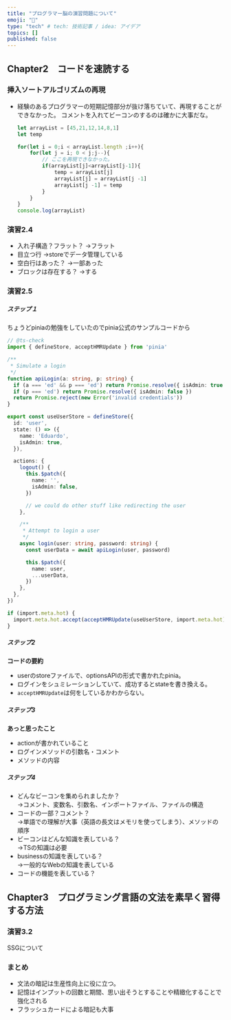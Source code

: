 ```yaml
---
title: "プログラマー脳の演習問題について"
emoji: "👋"
type: "tech" # tech: 技術記事 / idea: アイデア
topics: []
published: false
---
```




## Chapter2　コードを速読する

### 挿入ソートアルゴリズムの再現

* 経験のあるプログラマーの短期記憶部分が抜け落ちていて、再現することができなかった。
  コメントを入れてビーコンのするのは確かに大事だな。

  ```ts
  let arrayList = [45,21,12,14,8,1]
  let temp
  
  for(let i = 0;i < arrayList.length ;i++){
      for(let j = i; 0 < j;j--){
          // ここを再現できなかった。
          if(arrayList[j]<arrayList[j-1]){
              temp = arrayList[j]
              arrayList[j] = arrayList[j -1]
              arrayList[j -1] = temp
          }
      }
  }
  console.log(arrayList)
  ```

  

### 演習2.4

* 入れ子構造？フラット？
  →フラット
* 目立つ行
  →storeでデータ管理している
* 空白行はあった？
  →一部あった
* ブロックは存在する？
  →する

### 演習2.5

##### ステップ１

ちょうどpiniaの勉強をしていたのでpinia公式のサンプルコードから

```ts
// @ts-check
import { defineStore, acceptHMRUpdate } from 'pinia'

/**
 * Simulate a login
 */
function apiLogin(a: string, p: string) {
  if (a === 'ed' && p === 'ed') return Promise.resolve({ isAdmin: true })
  if (p === 'ed') return Promise.resolve({ isAdmin: false })
  return Promise.reject(new Error('invalid credentials'))
}

export const useUserStore = defineStore({
  id: 'user',
  state: () => ({
    name: 'Eduardo',
    isAdmin: true,
  }),

  actions: {
    logout() {
      this.$patch({
        name: '',
        isAdmin: false,
      })

      // we could do other stuff like redirecting the user
    },

    /**
     * Attempt to login a user
     */
    async login(user: string, password: string) {
      const userData = await apiLogin(user, password)

      this.$patch({
        name: user,
        ...userData,
      })
    },
  },
})

if (import.meta.hot) {
  import.meta.hot.accept(acceptHMRUpdate(useUserStore, import.meta.hot))
}
```

##### ステップ2

**コードの要約**

* userのstoreファイルで、optionsAPIの形式で書かれたpinia。
* ログインをシュミレーションしていて、成功するとstateを書き換える。
* `acceptHMRUpdate`は何をしているかわからない。

##### ステップ3

**あっと思ったこと**

* actionが書かれていること
* ログインメソッドの引数名・コメント
* メソッドの内容

##### ステップ4

* どんなビーコンを集められましたか？  
  →コメント、変数名、引数名、インポートファイル、ファイルの構造
* コードの一部？コメント？  
  →単語での理解が大事（英語の長文はメモリを使ってしまう）、メソッドの順序
* ビーコンはどんな知識を表している？    
  →TSの知識は必要
* businessの知識を表している？  
  →一般的なWebの知識を表している
* コードの機能を表している？





## Chapter3　プログラミング言語の文法を素早く習得する方法

### 演習3.2

SSGについて

### まとめ

* 文法の暗記は生産性向上に役に立つ。
* 記憶はインプットの回数と期間、思い出そうとすることや精緻化することで強化される
* フラッシュカードによる暗記も大事